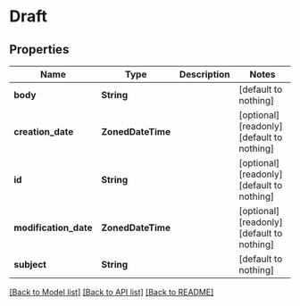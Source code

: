 # Draft


## Properties
Name | Type | Description | Notes
------------ | ------------- | ------------- | -------------
**body** | **String** |  | [default to nothing]
**creation_date** | **ZonedDateTime** |  | [optional] [readonly] [default to nothing]
**id** | **String** |  | [optional] [readonly] [default to nothing]
**modification_date** | **ZonedDateTime** |  | [optional] [readonly] [default to nothing]
**subject** | **String** |  | [default to nothing]


[[Back to Model list]](../README.md#models) [[Back to API list]](../README.md#api-endpoints) [[Back to README]](../README.md)


